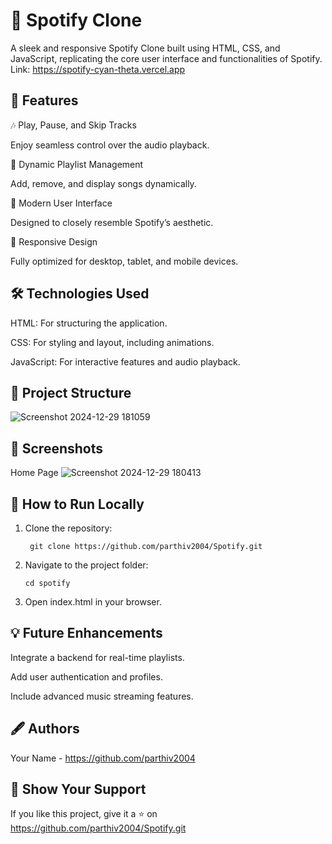 # 🎵 Spotify Clone
A sleek and responsive Spotify Clone built using HTML, CSS, and JavaScript, replicating the core user interface and functionalities of Spotify.
Link: https://spotify-cyan-theta.vercel.app

## 🚀 Features
🎶 Play, Pause, and Skip Tracks

Enjoy seamless control over the audio playback.

📃 Dynamic Playlist Management

Add, remove, and display songs dynamically.

🎨 Modern User Interface

Designed to closely resemble Spotify’s aesthetic.

📱 Responsive Design

Fully optimized for desktop, tablet, and mobile devices.

## 🛠️ Technologies Used
HTML: For structuring the application.

CSS: For styling and layout, including animations.

JavaScript: For interactive features and audio playback.


## 🎯 Project Structure
![Screenshot 2024-12-29 181059](https://github.com/user-attachments/assets/393bd7b5-1910-4c05-8569-86fe22ae0cab)


## 📸 Screenshots
Home Page
![Screenshot 2024-12-29 180413](https://github.com/user-attachments/assets/0c4b86d2-494f-4390-83d8-61f7c90b88de)

## 🔧 How to Run Locally
1. Clone the repository:

        git clone https://github.com/parthiv2004/Spotify.git

2. Navigate to the project folder:
   
       cd spotify

3. Open index.html in your browser.

## 💡 Future Enhancements
Integrate a backend for real-time playlists.

Add user authentication and profiles.

Include advanced music streaming features.

## 🖋️ Authors
Your Name - https://github.com/parthiv2004

## 🌟 Show Your Support
If you like this project, give it a ⭐️ on https://github.com/parthiv2004/Spotify.git



